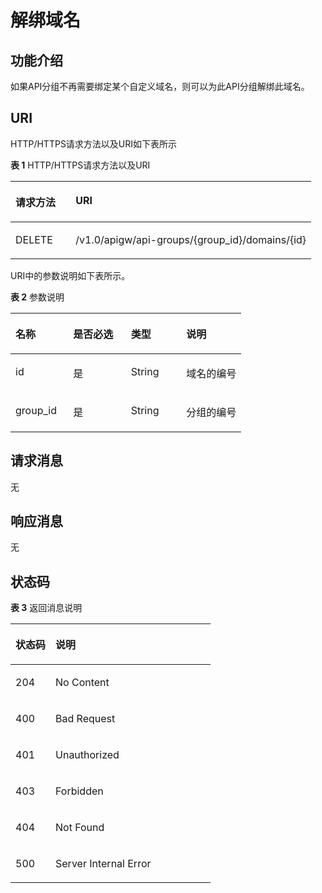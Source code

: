 # 解绑域名<a name="ZH-CN_TOPIC_0000001082135141"></a>

## 功能介绍<a name="zh-cn_topic_0118924567_section2838113553510"></a>

如果API分组不再需要绑定某个自定义域名，则可以为此API分组解绑此域名。

## URI<a name="zh-cn_topic_0118924567_section1483813518355"></a>

HTTP/HTTPS请求方法以及URI如下表所示

**表 1**  HTTP/HTTPS请求方法以及URI

<a name="zh-cn_topic_0118924567_table158813202366"></a>
<table><thead align="left"><tr id="zh-cn_topic_0118924567_row758818209365"><th class="cellrowborder" valign="top" width="20%" id="mcps1.2.3.1.1"><p id="zh-cn_topic_0118924567_p697919354356"><a name="zh-cn_topic_0118924567_p697919354356"></a><a name="zh-cn_topic_0118924567_p697919354356"></a>请求方法</p>
</th>
<th class="cellrowborder" valign="top" width="80%" id="mcps1.2.3.1.2"><p id="zh-cn_topic_0118924567_p597913358352"><a name="zh-cn_topic_0118924567_p597913358352"></a><a name="zh-cn_topic_0118924567_p597913358352"></a>URI</p>
</th>
</tr>
</thead>
<tbody><tr id="zh-cn_topic_0118924567_row195883204363"><td class="cellrowborder" valign="top" width="20%" headers="mcps1.2.3.1.1 "><p id="zh-cn_topic_0118924567_p3979183510355"><a name="zh-cn_topic_0118924567_p3979183510355"></a><a name="zh-cn_topic_0118924567_p3979183510355"></a>DELETE</p>
</td>
<td class="cellrowborder" valign="top" width="80%" headers="mcps1.2.3.1.2 "><p id="zh-cn_topic_0118924567_p09791635183515"><a name="zh-cn_topic_0118924567_p09791635183515"></a><a name="zh-cn_topic_0118924567_p09791635183515"></a>/v1.0/apigw/api-groups/{group_id}/domains/{id}</p>
</td>
</tr>
</tbody>
</table>

URI中的参数说明如下表所示。

**表 2**  参数说明

<a name="zh-cn_topic_0118924567_table4851459153818"></a>
<table><thead align="left"><tr id="zh-cn_topic_0118924567_row1985259143813"><th class="cellrowborder" valign="top" width="25%" id="mcps1.2.5.1.1"><p id="zh-cn_topic_0118924567_p12367713193420"><a name="zh-cn_topic_0118924567_p12367713193420"></a><a name="zh-cn_topic_0118924567_p12367713193420"></a>名称</p>
</th>
<th class="cellrowborder" valign="top" width="25%" id="mcps1.2.5.1.2"><p id="zh-cn_topic_0118924567_p7367161316343"><a name="zh-cn_topic_0118924567_p7367161316343"></a><a name="zh-cn_topic_0118924567_p7367161316343"></a>是否必选</p>
</th>
<th class="cellrowborder" valign="top" width="24%" id="mcps1.2.5.1.3"><p id="zh-cn_topic_0118924567_p93675133347"><a name="zh-cn_topic_0118924567_p93675133347"></a><a name="zh-cn_topic_0118924567_p93675133347"></a>类型</p>
</th>
<th class="cellrowborder" valign="top" width="26%" id="mcps1.2.5.1.4"><p id="zh-cn_topic_0118924567_p836761317349"><a name="zh-cn_topic_0118924567_p836761317349"></a><a name="zh-cn_topic_0118924567_p836761317349"></a>说明</p>
</th>
</tr>
</thead>
<tbody><tr id="zh-cn_topic_0118924567_row18555915383"><td class="cellrowborder" valign="top" width="25%" headers="mcps1.2.5.1.1 "><p id="zh-cn_topic_0118924567_p111823311382"><a name="zh-cn_topic_0118924567_p111823311382"></a><a name="zh-cn_topic_0118924567_p111823311382"></a>id</p>
</td>
<td class="cellrowborder" valign="top" width="25%" headers="mcps1.2.5.1.2 "><p id="zh-cn_topic_0118924567_p163410335385"><a name="zh-cn_topic_0118924567_p163410335385"></a><a name="zh-cn_topic_0118924567_p163410335385"></a>是</p>
</td>
<td class="cellrowborder" valign="top" width="24%" headers="mcps1.2.5.1.3 "><p id="zh-cn_topic_0118924567_p83443318381"><a name="zh-cn_topic_0118924567_p83443318381"></a><a name="zh-cn_topic_0118924567_p83443318381"></a>String</p>
</td>
<td class="cellrowborder" valign="top" width="26%" headers="mcps1.2.5.1.4 "><p id="zh-cn_topic_0118924567_p3341333163817"><a name="zh-cn_topic_0118924567_p3341333163817"></a><a name="zh-cn_topic_0118924567_p3341333163817"></a>域名的编号</p>
</td>
</tr>
<tr id="zh-cn_topic_0118924567_row19909115531718"><td class="cellrowborder" valign="top" width="25%" headers="mcps1.2.5.1.1 "><p id="zh-cn_topic_0118924567_p8901205651717"><a name="zh-cn_topic_0118924567_p8901205651717"></a><a name="zh-cn_topic_0118924567_p8901205651717"></a>group_id</p>
</td>
<td class="cellrowborder" valign="top" width="25%" headers="mcps1.2.5.1.2 "><p id="zh-cn_topic_0118924567_p4901145618175"><a name="zh-cn_topic_0118924567_p4901145618175"></a><a name="zh-cn_topic_0118924567_p4901145618175"></a>是</p>
</td>
<td class="cellrowborder" valign="top" width="24%" headers="mcps1.2.5.1.3 "><p id="zh-cn_topic_0118924567_p1690118564173"><a name="zh-cn_topic_0118924567_p1690118564173"></a><a name="zh-cn_topic_0118924567_p1690118564173"></a>String</p>
</td>
<td class="cellrowborder" valign="top" width="26%" headers="mcps1.2.5.1.4 "><p id="zh-cn_topic_0118924567_p19012566171"><a name="zh-cn_topic_0118924567_p19012566171"></a><a name="zh-cn_topic_0118924567_p19012566171"></a>分组的编号</p>
</td>
</tr>
</tbody>
</table>

## 请求消息<a name="zh-cn_topic_0118924567_section14272513203411"></a>

无

## 响应消息<a name="zh-cn_topic_0118924567_section1088543511350"></a>

无

## 状态码<a name="zh-cn_topic_0118924567_section285443523516"></a>

**表 3**  返回消息说明

<a name="zh-cn_topic_0118924567_table178548355351"></a>
<table><thead align="left"><tr id="zh-cn_topic_0118924567_row2097913519353"><th class="cellrowborder" valign="top" width="20%" id="mcps1.2.3.1.1"><p id="zh-cn_topic_0118924567_p297943513357"><a name="zh-cn_topic_0118924567_p297943513357"></a><a name="zh-cn_topic_0118924567_p297943513357"></a>状态码</p>
</th>
<th class="cellrowborder" valign="top" width="80%" id="mcps1.2.3.1.2"><p id="zh-cn_topic_0118924567_p199791235183518"><a name="zh-cn_topic_0118924567_p199791235183518"></a><a name="zh-cn_topic_0118924567_p199791235183518"></a>说明</p>
</th>
</tr>
</thead>
<tbody><tr id="zh-cn_topic_0118924567_row13979235133511"><td class="cellrowborder" valign="top" width="20%" headers="mcps1.2.3.1.1 "><p id="zh-cn_topic_0118924567_p1997963513513"><a name="zh-cn_topic_0118924567_p1997963513513"></a><a name="zh-cn_topic_0118924567_p1997963513513"></a>204</p>
</td>
<td class="cellrowborder" valign="top" width="80%" headers="mcps1.2.3.1.2 "><p id="zh-cn_topic_0118924567_p948803015424"><a name="zh-cn_topic_0118924567_p948803015424"></a><a name="zh-cn_topic_0118924567_p948803015424"></a>No Content</p>
</td>
</tr>
<tr id="zh-cn_topic_0118924567_row209793352352"><td class="cellrowborder" valign="top" width="20%" headers="mcps1.2.3.1.1 "><p id="zh-cn_topic_0118924567_p297915353359"><a name="zh-cn_topic_0118924567_p297915353359"></a><a name="zh-cn_topic_0118924567_p297915353359"></a>400</p>
</td>
<td class="cellrowborder" valign="top" width="80%" headers="mcps1.2.3.1.2 "><p id="zh-cn_topic_0118924567_p164881130154211"><a name="zh-cn_topic_0118924567_p164881130154211"></a><a name="zh-cn_topic_0118924567_p164881130154211"></a>Bad Request</p>
</td>
</tr>
<tr id="zh-cn_topic_0118924567_row697910358354"><td class="cellrowborder" valign="top" width="20%" headers="mcps1.2.3.1.1 "><p id="zh-cn_topic_0118924567_p169794352358"><a name="zh-cn_topic_0118924567_p169794352358"></a><a name="zh-cn_topic_0118924567_p169794352358"></a>401</p>
</td>
<td class="cellrowborder" valign="top" width="80%" headers="mcps1.2.3.1.2 "><p id="zh-cn_topic_0118924567_p1848810308429"><a name="zh-cn_topic_0118924567_p1848810308429"></a><a name="zh-cn_topic_0118924567_p1848810308429"></a>Unauthorized</p>
</td>
</tr>
<tr id="zh-cn_topic_0118924567_row097943523513"><td class="cellrowborder" valign="top" width="20%" headers="mcps1.2.3.1.1 "><p id="zh-cn_topic_0118924567_p16979133533513"><a name="zh-cn_topic_0118924567_p16979133533513"></a><a name="zh-cn_topic_0118924567_p16979133533513"></a>403</p>
</td>
<td class="cellrowborder" valign="top" width="80%" headers="mcps1.2.3.1.2 "><p id="zh-cn_topic_0118924567_p10488193018426"><a name="zh-cn_topic_0118924567_p10488193018426"></a><a name="zh-cn_topic_0118924567_p10488193018426"></a>Forbidden</p>
</td>
</tr>
<tr id="zh-cn_topic_0118924567_row797919352351"><td class="cellrowborder" valign="top" width="20%" headers="mcps1.2.3.1.1 "><p id="zh-cn_topic_0118924567_p1397911359350"><a name="zh-cn_topic_0118924567_p1397911359350"></a><a name="zh-cn_topic_0118924567_p1397911359350"></a>404</p>
</td>
<td class="cellrowborder" valign="top" width="80%" headers="mcps1.2.3.1.2 "><p id="zh-cn_topic_0118924567_p4488103094212"><a name="zh-cn_topic_0118924567_p4488103094212"></a><a name="zh-cn_topic_0118924567_p4488103094212"></a>Not Found</p>
</td>
</tr>
<tr id="zh-cn_topic_0118924567_row1979135163515"><td class="cellrowborder" valign="top" width="20%" headers="mcps1.2.3.1.1 "><p id="zh-cn_topic_0118924567_p11979153512359"><a name="zh-cn_topic_0118924567_p11979153512359"></a><a name="zh-cn_topic_0118924567_p11979153512359"></a>500</p>
</td>
<td class="cellrowborder" valign="top" width="80%" headers="mcps1.2.3.1.2 "><p id="zh-cn_topic_0118924567_p6744143"><a name="zh-cn_topic_0118924567_p6744143"></a><a name="zh-cn_topic_0118924567_p6744143"></a>Server Internal Error</p>
</td>
</tr>
</tbody>
</table>

